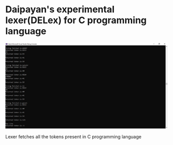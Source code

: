 # Daipayan's experimental lexer(DELex) for C programming language

![alt text](https://github.com/daipayan-bhowal/Lexer_in_C/blob/main/sample_files/DELex.jpg)

Lexer fetches all the tokens present in C programming language
